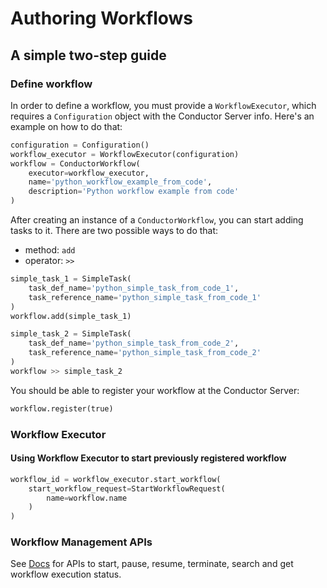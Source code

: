 # Authoring Workflows

## A simple two-step guide

### Define workflow

In order to define a workflow, you must provide a `WorkflowExecutor`, which requires a `Configuration` object with the Conductor Server info. Here's an example on how to do that:

```python
configuration = Configuration()
workflow_executor = WorkflowExecutor(configuration)
workflow = ConductorWorkflow(
    executor=workflow_executor,
    name='python_workflow_example_from_code',
    description='Python workflow example from code'
)
```

After creating an instance of a `ConductorWorkflow`, you can start adding tasks to it. There are two possible ways to do that:
* method: `add`
* operator: `>>`

```python
simple_task_1 = SimpleTask(
    task_def_name='python_simple_task_from_code_1',
    task_reference_name='python_simple_task_from_code_1'
)
workflow.add(simple_task_1)

simple_task_2 = SimpleTask(
    task_def_name='python_simple_task_from_code_2',
    task_reference_name='python_simple_task_from_code_2'
)
workflow >> simple_task_2
```

You should be able to register your workflow at the Conductor Server:

```python
workflow.register(true)
```

### Workflow Executor 

#### Using Workflow Executor to start previously registered workflow
```python
workflow_id = workflow_executor.start_workflow(
    start_workflow_request=StartWorkflowRequest(
        name=workflow.name
    )
)
```


### Workflow Management APIs
See [Docs](./../api/conductor.client.workflow.executor.workflow_executor.md) for APIs to start, pause, resume, terminate, search and get workflow execution status.
